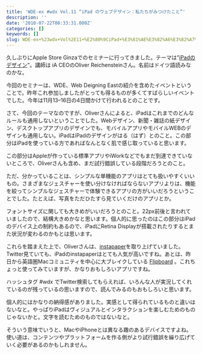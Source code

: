 ```yaml
---
title: 'WDE-ex #wdx Vol.11 “iPad のウェブデザイン：私たちがみつけたこと”'
description: ''
date: '2010-07-22T08:33:31.000Z'
categories: []
keywords: []
slug: WDE-ex+%23wdx+Vol%2E11+%E2%80%9CiPad+%E3%81%AE%E3%82%A6%E3%82%A7%E3%83%96%E3%83%87%E3%82%B6%E3%82%A4%E3%83%B3%EF%BC%9A%E7%A7%81%E3%81%9F%E3%81%A1%E...
---
```

久しぶりにApple Store Ginzaでのセミナーに行ってきました。テーマは”[iPadのデザイン](http://east.webdirections.org/blog/wde-ex11/)”。講師は iA CEOのOliver Reichensteinさん。名前はドイツ語読みなのかな。

今回のセミナーは、WDE、Web Deigning Eastの紹介を含めたイベントということで。昨年これ参加しましたがとっても得るものが多くてすばらしいイベントでした。今年は11月13–16日の4日間かけて行われるとのことです。

さて、今回のテーマなのですが、Oliverさんによると、iPadはこれまでのどんなルールも通用しないということでした。Webデザイン、新聞・雑誌の紙デザイン、デスクトップアプリのデザインでも、モバイルアプリやモバイルWEBのデザインも通用しない。iPadはiPadのデザインがはる（はず）とのこと。この部分はiPadを使っている方であればなんとなく肌で感じ取っていると思います。

この部分はAppleが作っている標準アプリやiWorkなどでもまだ到達できていないところで、Oliverさんも含め、まだ試行錯誤している段階だろうとのこと。

ただ、分かっていることは、シンプルな単機能のアプリはとても扱いやすくいいもの。さまざまなジェスチャーを使い分けなければならないアプリよりは、機能を絞ってシンプルなジェスチャーで体験できるアプリの方がいいだろうということでした。たとえば、写真をただひたすら見ていくだけのアプリとか。

フォントサイズに関しても大きめがいいだろうとのこと。22px前後と言われていましたので、結構大きめかなと思います。個人的に思ったのはこの部分はiPadのデバイス上の制約もあるので、iPadにRetina Displayが搭載されたりするとまた状況が変わるのかもとは思います。

これらを踏まえた上で、Oliverさんは、[instapaper](http://www.instapaper.com/)を取り上げていました。Twitter見ていても、iPadのinstapaperはとても人気が高いですね。あとは、昨日から英語圏Macコミュニティを中心に大ブレイクしている [Flipboard](http://www.flipboard.com/) 。これちょっと使ってみていますが、かなりおもしろいアプリですね。

ハッシュタグ #wdx でTwitter検索してもらえれば、いろんな人が実況してくれているのが残っているの思いますので、読んでみるのもおもしろいと思います。

個人的にはかなりの納得感がありました。実感として得られているものと違いはないなと。やっぱりiPadはヴィジュアルとインタラクションを楽しむためのものじゃないかと。文字を読むためのものではないなと。

そういう意味でいうと、MacやiPhoneとは異なる趣のあるデバイスですよね。使い道は、コンテンツやプラットフォームを作る側がより試行錯誤を繰り広げていく必要があるのかもしれません。